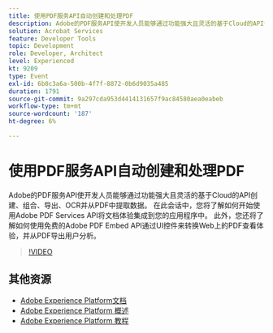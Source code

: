 ```yaml
---
title: 使用PDF服务API自动创建和处理PDF
description: Adobe的PDF服务API使开发人员能够通过功能强大且灵活的基于Cloud的API创建、组合、导出、OCR并从PDF中提取数据。 在此会话中，您将了解如何开始使用Adobe PDF Services API将文档体验集成到您的应用程序中。 此外，您还将了解如何使用免费的Adobe PDF Embed API通过UI控件来转换Web上的PDF查看体验，并从PDF导出用户分析。
solution: Acrobat Services
feature: Developer Tools
topic: Development
role: Developer, Architect
level: Experienced
kt: 9209
type: Event
exl-id: 6b0c3a6a-500b-4f7f-8872-0b6d9035a485
duration: 1791
source-git-commit: 9a297cda953d4414131657f9ac84580aea0eabeb
workflow-type: tm+mt
source-wordcount: '187'
ht-degree: 6%

---
```


# 使用PDF服务API自动创建和处理PDF

Adobe的PDF服务API使开发人员能够通过功能强大且灵活的基于Cloud的API创建、组合、导出、OCR并从PDF中提取数据。 在此会话中，您将了解如何开始使用Adobe PDF Services API将文档体验集成到您的应用程序中。 此外，您还将了解如何使用免费的Adobe PDF Embed API通过UI控件来转换Web上的PDF查看体验，并从PDF导出用户分析。

>[!VIDEO](https://video.tv.adobe.com/v/338039/?quality=12&learn=on&hidetitle=true)

## 其他资源

- [Adobe Experience Platform文档](https://experienceleague.adobe.com/docs/experience-platform.html)
- [Adobe Experience Platform 概述](https://experienceleague.adobe.com/docs/experience-platform/landing/home.html?lang=zh-Hans)
- [Adobe Experience Platform 教程](https://experienceleague.adobe.com/docs/platform-learn/tutorials/overview.html?lang=en)
